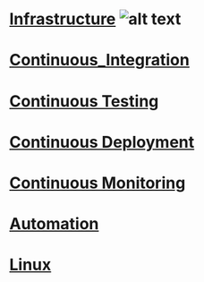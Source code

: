 # [Infrastructure](https://binujacobc.github.io/DevOps101/Automation) ![alt text](https://d1.awsstatic.com/what-is-aws/AWS-Types-of-Cloud-Computing_Infrastructure-as-a-Service.c2e061a42b68ec6d969880fb8768bcb8e5cc2e69.png "Logo Title Text 1")

# [Continuous_Integration](https://binujacobc.github.io/DevOps101/Continuous_Integration)

# [Continuous Testing](https://binujacobc.github.io/DevOps101/Continuous_Testing)

# [Continuous Deployment](https://binujacobc.github.io/DevOps101/Continuous_Deployment)

# [Continuous Monitoring](https://binujacobc.github.io/DevOps101/Continuous_Monitoring)

# [Automation](https://binujacobc.github.io/DevOps101/Automation)

# [Linux](https://binujacobc.github.io/DevOps101/linux)


